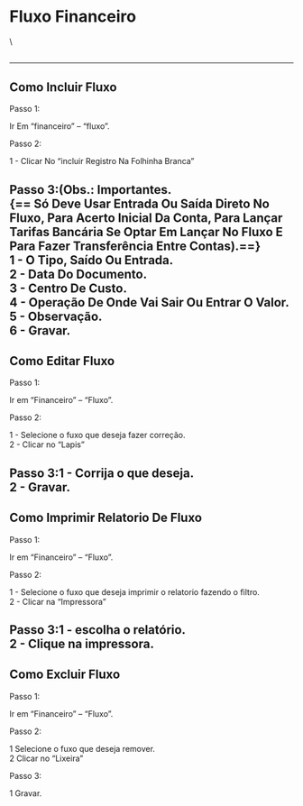 # Fluxo Financeiro

\


##

***

## Como Incluir Fluxo

Passo 1:

Ir Em “financeiro” – “fluxo”.

Passo 2:

1 - Clicar No “incluir Registro Na Folhinha Branca”

Passo 3:(Obs.: Importantes.\
{== Só Deve Usar Entrada Ou Saída Direto No Fluxo, Para Acerto Inicial Da Conta, Para Lançar Tarifas Bancária Se Optar Em Lançar No Fluxo E Para Fazer Transferência Entre Contas).==}\
1 - O Tipo, Saído Ou Entrada.\
2 - Data Do Documento.\
3 - Centro De Custo.\
4 - Operação De Onde Vai Sair Ou Entrar O Valor.\
5 - Observação.\
6 - Gravar.
-----------

## Como Editar Fluxo

Passo 1:

Ir em “Financeiro” – “Fluxo”.

Passo 2:

1 - Selecione o fuxo que deseja fazer correção.\
2 - Clicar no “Lapis”

Passo 3:1 - Corrija o que deseja.\
2 - Gravar.
-----------

## Como Imprimir Relatorio De Fluxo

Passo 1:

Ir em “Financeiro” – “Fluxo”.

Passo 2:

1 - Selecione o fuxo que deseja imprimir o relatorio fazendo o filtro.\
2 - Clicar na “Impressora”

Passo 3:1 - escolha o relatório.\
2 - Clique na impressora.
-------------------------

## Como Excluir Fluxo

Passo 1:

Ir em “Financeiro” – “Fluxo”.

Passo 2:

1 Selecione o fuxo que deseja remover.\
2 Clicar no “Lixeira”

Passo 3:

1 Gravar.
